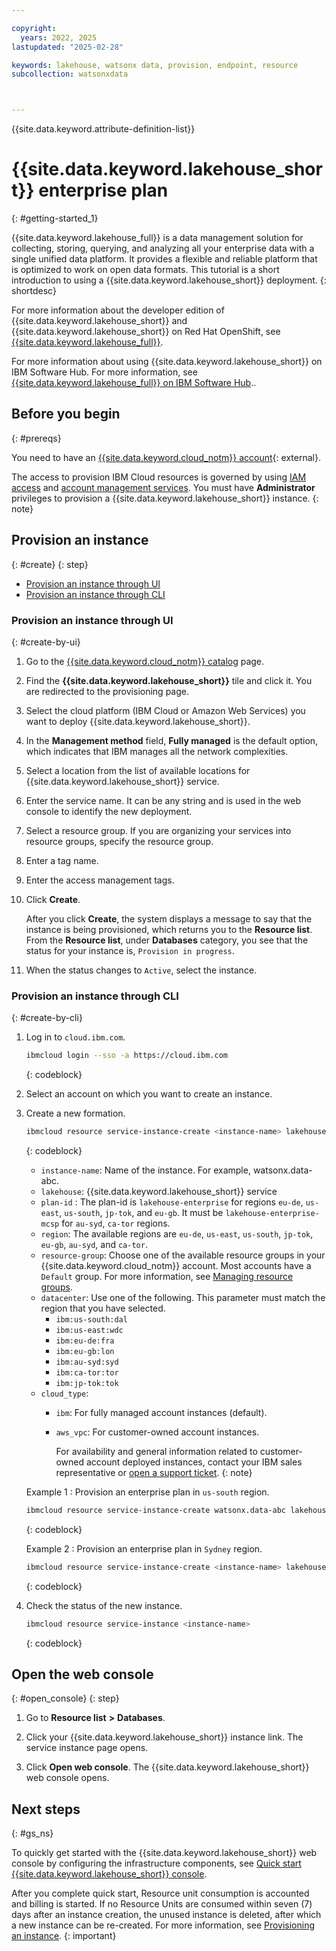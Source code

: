 ```yaml
---

copyright:
  years: 2022, 2025
lastupdated: "2025-02-28"

keywords: lakehouse, watsonx data, provision, endpoint, resource
subcollection: watsonxdata



---
```



{{site.data.keyword.attribute-definition-list}}

# {{site.data.keyword.lakehouse_short}} enterprise plan
{: #getting-started_1}



{{site.data.keyword.lakehouse_full}} is a data management solution for collecting, storing, querying, and analyzing all your enterprise data with a single unified data platform. It provides a flexible and reliable platform that is optimized to work on open data formats.
This tutorial is a short introduction to using a {{site.data.keyword.lakehouse_short}} deployment.
{: shortdesc}

For more information about the developer edition of {{site.data.keyword.lakehouse_short}} and {{site.data.keyword.lakehouse_short}} on Red Hat OpenShift, see [{{site.data.keyword.lakehouse_full}}](https://www.ibm.com/docs/en/watsonxdata/1.1.x).

For more information about using {{site.data.keyword.lakehouse_short}} on IBM Software Hub. For more information, see [{{site.data.keyword.lakehouse_full}} on IBM Software Hub](https://www.ibm.com/docs/SSNFH6_5.1.x)..

## Before you begin
{: #prereqs}

You need to have an [{{site.data.keyword.cloud_notm}} account](https://cloud.ibm.com/registration){: external}.

The access to provision IBM Cloud resources is governed by using [IAM access](https://cloud.ibm.com/docs/account?topic=account-userroles&interface=ui) and [account management services](https://cloud.ibm.com/docs/account?topic=account-account-services&interface=ui). You must have **Administrator** privileges to provision a {{site.data.keyword.lakehouse_short}} instance.
{: note}

## Provision an instance
{: #create}
{: step}

* [Provision an instance through UI](#create-by-ui)
* [Provision an instance through CLI](#create-by-cli)

### Provision an instance through UI
{: #create-by-ui}

1. Go to the [{{site.data.keyword.cloud_notm}} catalog](https://cloud.ibm.com/catalog) page.

2. Find the **{{site.data.keyword.lakehouse_short}}** tile and click it. You are redirected to the provisioning page.

3. Select the cloud platform (IBM Cloud or Amazon Web Services) you want to deploy {{site.data.keyword.lakehouse_short}}.

4. In the **Management method** field, **Fully managed** is the default option, which indicates that IBM manages all the network complexities.

5. Select a location from the list of available locations for {{site.data.keyword.lakehouse_short}} service.

6. Enter the service name. It can be any string and is used in the web console to identify the new deployment.

7. Select a resource group. If you are organizing your services into resource groups, specify the resource group.

8. Enter a tag name.

9. Enter the access management tags.

   

10. Click **Create**.

    After you click **Create**, the system displays a message to say that the instance is being provisioned, which returns you to the **Resource list**. From the **Resource list**, under **Databases** category, you see that the status for your instance is, `Provision in progress`.

11. When the status changes to `Active`, select the instance.

### Provision an instance through CLI
{: #create-by-cli}

1. Log in to `cloud.ibm.com`.

   ```bash
   ibmcloud login --sso -a https://cloud.ibm.com
   ```
   {: codeblock}

2. Select an account on which you want to create an instance.

3. Create a new formation.

    ```bash
    ibmcloud resource service-instance-create <instance-name> lakehouse <plan-id> <region> -g <resource-group> -p '{"datacenter": "<data-center>","cloud_type": "<cloud-type>"}'
    ```
    {: codeblock}

    - `instance-name`: Name of the instance. For example, watsonx.data-abc.
    - `lakehouse`: {{site.data.keyword.lakehouse_short}} service
    - `plan-id` : The plan-id is `lakehouse-enterprise` for regions `eu-de`, `us-east`, `us-south`, `jp-tok`, and `eu-gb`. It must be `lakehouse-enterprise-mcsp` for `au-syd`, `ca-tor` regions.
    - `region`: The available regions are `eu-de`, `us-east`, `us-south`, `jp-tok`, `eu-gb`, `au-syd`, and `ca-tor`.
    - `resource-group`: Choose one of the available resource groups in your {{site.data.keyword.cloud_notm}} account. Most accounts have a `Default` group. For more information, see [Managing resource groups](https://cloud.ibm.com/docs/account?topic=account-rgs&interface=ui).
    - `datacenter`: Use one of the following. This parameter must match the region that you have selected.
       - `ibm:us-south:dal`
       - `ibm:us-east:wdc`
       - `ibm:eu-de:fra`
       - `ibm:eu-gb:lon`
       - `ibm:au-syd:syd`
       - `ibm:ca-tor:tor`
       - `ibm:jp-tok:tok`
    - `cloud_type`:
       - `ibm`: For fully managed account instances (default).
       - `aws_vpc`: For customer-owned account instances.

         For availability and general information related to customer-owned account deployed instances, contact your IBM sales representative or [open a support ticket](https://cloud.ibm.com/unifiedsupport/cases/form).
         {: note}

    Example 1 : Provision an enterprise plan in `us-south` region.

    ```bash
    ibmcloud resource service-instance-create watsonx.data-abc lakehouse lakehouse-enterprise us-south -g Default -p '{"datacenter": "ibm:us-south:dal","cloud_type": "ibm"}'
    ```
    {: codeblock}

    Example 2 : Provision an enterprise plan in `Sydney` region.

    ```bash
    ibmcloud resource service-instance-create <instance-name> lakehouse lakehouse-enterprise-mcsp au-syd -g Default -p '{"datacenter": "ibm:au-syd:syd"}'
    ```
    {: codeblock}

4. Check the status of the new instance.

    ```bash
    ibmcloud resource service-instance <instance-name>
    ```
    {: codeblock}

## Open the web console
{: #open_console}
{: step}

1. Go to **Resource list** **>** **Databases**.

2. Click your {{site.data.keyword.lakehouse_short}} instance link. The service instance page opens.

3. Click **Open web console**. The {{site.data.keyword.lakehouse_short}} web console opens.

    

## Next steps
{: #gs_ns}

To quickly get started with the {{site.data.keyword.lakehouse_short}} web console by configuring the infrastructure components, see [Quick start {{site.data.keyword.lakehouse_short}} console](watsonxdata?topic=watsonxdata-quick_start).

After you complete quick start, Resource unit consumption is accounted and billing is started.
If no Resource Units are consumed within seven (7) days after an instance creation, the unused instance is deleted, after which a new instance can be re-created. For more information, see [Provisioning an instance](#create-by-ui).
{: important}
